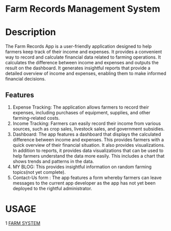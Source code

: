 # Farm Records Management System

# Description
The Farm Records App is a user-friendly application designed to help farmers keep track of their income and expenses. It provides a convenient way to record and calculate financial data related to farming operations. It calculates the difference between income and expenses and outputs the result on the dashboard. It generates insightful reports that provide a detailed overview of income and expenses, enabling them to make informed financial decisions.

## Features
1. Expense Tracking: The application allows farmers to record their expenses, including purchases of equipment, supplies, and other farming-related costs.
2. Income Tracking: Farmers can easily record their income from various sources, such as crop sales, livestock sales, and government subsidies.
3. Dashboard: The app features a dashboard that displays the calculated difference between income and expenses. This provides farmers with a quick overview of their financial situation. It also provides visualizations. In addition to reports, it provides data visualizations that  can be used to help farmers understand the data more easily. This includes a chart  that shows trends and patterns in the data.
4. MY BLOG: This provides insightful information on random farming topics(not yet complete).
5. Contact-Us form : The app features a form whereby farmers can leave messages to the current app developer as the app has not yet been deployed to the rightful administrator.

# USAGE
1 [FARM SYSTEM](https://phase1-project-liart.vercel.app/)


